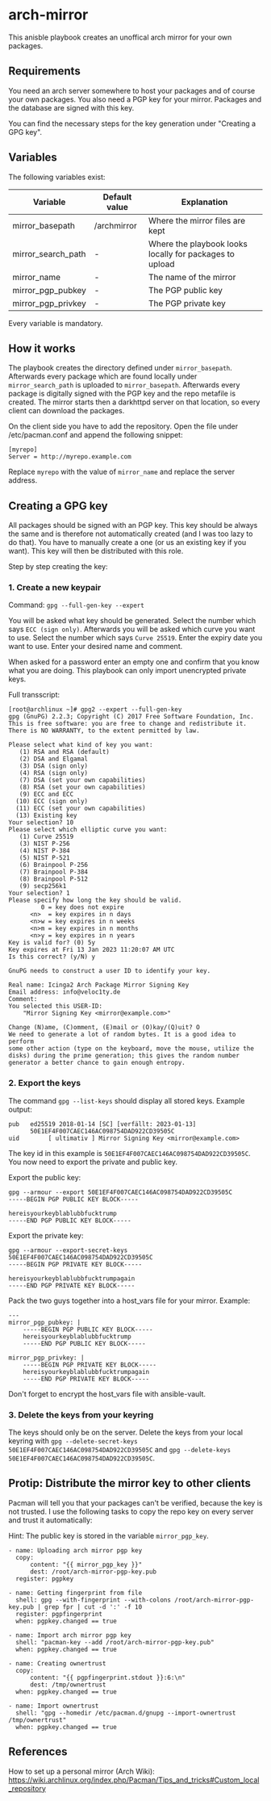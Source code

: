 # arch-mirror

This anisble playbook creates an unoffical arch mirror for your own packages.

## Requirements

You need an arch server somewhere to host your packages and of course your own packages. You also need a PGP key for your mirror. Packages and the database are signed with this key.

You can find the necessary steps for the key generation under "Creating a GPG key".

## Variables

The following variables exist:

| Variable | Default value | Explanation |
|----------|---------------|-------------|
| mirror_basepath | /archmirror | Where the mirror files are kept |
| mirror_search_path | - | Where the playbook looks locally for packages to upload |
| mirror_name | - | The name of the mirror |
| mirror_pgp_pubkey | - | The PGP public key |
| mirror_pgp_privkey | - | The PGP private key |

Every variable is mandatory.

## How it works

The playbook creates the directory defined under `mirror_basepath`. Afterwards every package which are found locally under `mirror_search_path` is uploaded to `mirror_basepath`. Afterwards every package is digitally signed with the PGP key and the repo metafile is created. The mirror starts then a darkhttpd server on that location, so every client can download the packages.

On the client side you have to add the repository. Open the file under /etc/pacman.conf and append the following snippet:

```
[myrepo]
Server = http://myrepo.example.com
```

Replace `myrepo` with the value of `mirror_name` and replace the server address.

## Creating a GPG key

All packages should be signed with an PGP key. This key should be always the same and is therefore not automatically created (and I was too lazy to do that). You have to manually create a one (or us an existing key if you want). This key will then be distributed with this role.

Step by step creating the key:

### 1. Create a new keypair

Command: `gpg --full-gen-key --expert`

You will be asked what key should be generated. Select the number which says `ECC (sign only)`. Afterwards you will be asked which curve you want to use. Select the number which says `Curve 25519`.
Enter the expiry date you want to use. Enter your desired name and comment.

When asked for a password enter an empty one and confirm that you know what you are doing. This playbook can only import unencrypted private keys.

Full transscript:
```
[root@archlinux ~]# gpg2 --expert --full-gen-key
gpg (GnuPG) 2.2.3; Copyright (C) 2017 Free Software Foundation, Inc.
This is free software: you are free to change and redistribute it.
There is NO WARRANTY, to the extent permitted by law.

Please select what kind of key you want:
   (1) RSA and RSA (default)
   (2) DSA and Elgamal
   (3) DSA (sign only)
   (4) RSA (sign only)
   (7) DSA (set your own capabilities)
   (8) RSA (set your own capabilities)
   (9) ECC and ECC
  (10) ECC (sign only)
  (11) ECC (set your own capabilities)
  (13) Existing key
Your selection? 10
Please select which elliptic curve you want:
   (1) Curve 25519
   (3) NIST P-256
   (4) NIST P-384
   (5) NIST P-521
   (6) Brainpool P-256
   (7) Brainpool P-384
   (8) Brainpool P-512
   (9) secp256k1
Your selection? 1
Please specify how long the key should be valid.
         0 = key does not expire
      <n>  = key expires in n days
      <n>w = key expires in n weeks
      <n>m = key expires in n months
      <n>y = key expires in n years
Key is valid for? (0) 5y
Key expires at Fri 13 Jan 2023 11:20:07 AM UTC
Is this correct? (y/N) y

GnuPG needs to construct a user ID to identify your key.

Real name: Icinga2 Arch Package Mirror Signing Key
Email address: info@veloc1ty.de
Comment:
You selected this USER-ID:
    "Mirror Signing Key <mirror@example.com>"

Change (N)ame, (C)omment, (E)mail or (O)kay/(Q)uit? O
We need to generate a lot of random bytes. It is a good idea to perform
some other action (type on the keyboard, move the mouse, utilize the
disks) during the prime generation; this gives the random number
generator a better chance to gain enough entropy.
```

### 2. Export the keys

The command ```gpg --list-keys``` should display all stored keys. Example output:

```
pub   ed25519 2018-01-14 [SC] [verfällt: 2023-01-13]
      50E1EF4F007CAEC146AC098754DAD922CD39505C
uid        [ ultimativ ] Mirror Signing Key <mirror@example.com>

```

The key id in this example is `50E1EF4F007CAEC146AC098754DAD922CD39505C`. You now need to export the private and public key.

Export the public key:
```
gpg --armour --export 50E1EF4F007CAEC146AC098754DAD922CD39505C
-----BEGIN PGP PUBLIC KEY BLOCK-----

hereisyourkeyblablubbfucktrump
-----END PGP PUBLIC KEY BLOCK-----
```

Export the private key:
```
gpg --armour --export-secret-keys 50E1EF4F007CAEC146AC098754DAD922CD39505C
-----BEGIN PGP PRIVATE KEY BLOCK-----

hereisyourkeyblablubbfucktrumpagain
-----END PGP PRIVATE KEY BLOCK-----
```

Pack the two guys together into a host_vars file for your mirror. Example:

```
---
mirror_pgp_pubkey: |
    -----BEGIN PGP PUBLIC KEY BLOCK-----
    hereisyourkeyblablubbfucktrump
    -----END PGP PUBLIC KEY BLOCK-----

mirror_pgp_privkey: |
    -----BEGIN PGP PRIVATE KEY BLOCK-----
    hereisyourkeyblablubbfucktrumpagain
    -----END PGP PRIVATE KEY BLOCK-----

```

Don't forget to encrypt the host_vars file with ansible-vault.

### 3. Delete the keys from your keyring

The keys should only be on the server. Delete the keys from your local keyring with `gpg --delete-secret-keys 50E1EF4F007CAEC146AC098754DAD922CD39505C` and `gpg --delete-keys 50E1EF4F007CAEC146AC098754DAD922CD39505C`.

## Protip: Distribute the mirror key to other clients

Pacman will tell you that your packages can't be verified, because the key is not trusted. I use the following tasks to copy the repo key on every server and trust it automatically:

Hint: The public key is stored in the variable `mirror_pgp_key`.

```
- name: Uploading arch mirror pgp key
  copy:
      content: "{{ mirror_pgp_key }}"
      dest: /root/arch-mirror-pgp-key.pub
  register: pgpkey

- name: Getting fingerprint from file
  shell: gpg --with-fingerprint --with-colons /root/arch-mirror-pgp-key.pub | grep fpr | cut -d ':' -f 10
  register: pgpfingerprint
  when: pgpkey.changed == true

- name: Import arch mirror pgp key
  shell: "pacman-key --add /root/arch-mirror-pgp-key.pub"
  when: pgpkey.changed == true

- name: Creating ownertrust
  copy:
      content: "{{ pgpfingerprint.stdout }}:6:\n"
      dest: /tmp/ownertrust
  when: pgpkey.changed == true

- name: Import ownertrust
  shell: "gpg --homedir /etc/pacman.d/gnupg --import-ownertrust /tmp/ownertrust"
  when: pgpkey.changed == true
```

## References

How to set up a personal mirror (Arch Wiki): https://wiki.archlinux.org/index.php/Pacman/Tips_and_tricks#Custom_local_repository
